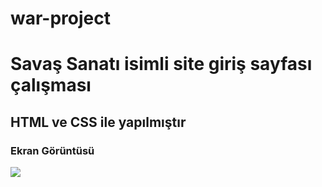 # war-project
<h1>Savaş Sanatı isimli site giriş sayfası çalışması</h1>
<h2>HTML ve CSS ile yapılmıştır</h2>
<h3>Ekran Görüntüsü</h3>
<img src="Screen.gif"/>
